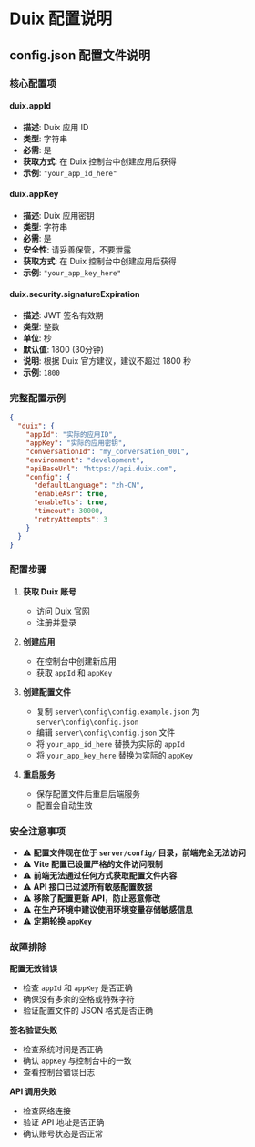 # Duix 配置说明

## config.json 配置文件说明

### 核心配置项

#### duix.appId
- **描述**: Duix 应用 ID
- **类型**: 字符串
- **必需**: 是
- **获取方式**: 在 Duix 控制台中创建应用后获得
- **示例**: `"your_app_id_here"`

#### duix.appKey
- **描述**: Duix 应用密钥
- **类型**: 字符串
- **必需**: 是
- **安全性**: 请妥善保管，不要泄露
- **获取方式**: 在 Duix 控制台中创建应用后获得
- **示例**: `"your_app_key_here"`

#### duix.security.signatureExpiration
- **描述**: JWT 签名有效期
- **类型**: 整数
- **单位**: 秒
- **默认值**: 1800 (30分钟)
- **说明**: 根据 Duix 官方建议，建议不超过 1800 秒
- **示例**: `1800`

### 完整配置示例

```json
{
  "duix": {
    "appId": "实际的应用ID",
    "appKey": "实际的应用密钥",
    "conversationId": "my_conversation_001",
    "environment": "development",
    "apiBaseUrl": "https://api.duix.com",
    "config": {
      "defaultLanguage": "zh-CN",
      "enableAsr": true,
      "enableTts": true,
      "timeout": 30000,
      "retryAttempts": 3
    }
  }
}
```

### 配置步骤

1. **获取 Duix 账号**
   - 访问 [Duix 官网](https://duix.com)
   - 注册并登录

2. **创建应用**
   - 在控制台中创建新应用
   - 获取 `appId` 和 `appKey`

3. **创建配置文件**
   - 复制 `server\config\config.example.json` 为 `server\config\config.json`
   - 编辑 `server\config\config.json` 文件
   - 将 `your_app_id_here` 替换为实际的 `appId`
   - 将 `your_app_key_here` 替换为实际的 `appKey`

4. **重启服务**
   - 保存配置文件后重启后端服务
   - 配置会自动生效

### 安全注意事项

- ⚠️ **配置文件现在位于 `server/config/` 目录，前端完全无法访问**
- ⚠️ **Vite 配置已设置严格的文件访问限制**
- ⚠️ **前端无法通过任何方式获取配置文件内容**
- ⚠️ **API 接口已过滤所有敏感配置数据**
- ⚠️ **移除了配置更新 API，防止恶意修改**
- ⚠️ **在生产环境中建议使用环境变量存储敏感信息**
- ⚠️ **定期轮换 `appKey`**

### 故障排除

**配置无效错误**
- 检查 `appId` 和 `appKey` 是否正确
- 确保没有多余的空格或特殊字符
- 验证配置文件的 JSON 格式是否正确

**签名验证失败**
- 检查系统时间是否正确
- 确认 `appKey` 与控制台中的一致
- 查看控制台错误日志

**API 调用失败**
- 检查网络连接
- 验证 API 地址是否正确
- 确认账号状态是否正常
